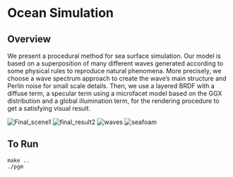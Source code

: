 # Ocean Simulation

## Overview

We present a procedural method for sea surface simulation. Our model is based on a superposition of many different waves generated according to some physical rules to reproduce natural phenomena. More precisely, we choose a wave spectrum approach to create the wave’s main structure and Perlin noise for small scale details. Then, we use a layered BRDF with a diffuse term, a specular term using a microfacet model based on the GGX distribution and a global illumination term, for the rendering procedure to get a satisfying visual result.

![Final_scene1](https://user-images.githubusercontent.com/76222299/161565694-ccf6f9e0-ff9a-4c18-acfa-d52ac4537d57.png)
![final_result2](https://user-images.githubusercontent.com/76222299/161565703-f0af7abd-0a5f-48f5-8f48-afc193e4f3d3.PNG)
![waves](https://user-images.githubusercontent.com/76222299/161565711-ad5755f8-d04f-46f7-a047-6c4eb31a09f2.PNG)
![seafoam](https://user-images.githubusercontent.com/76222299/161565705-878549f6-a357-4217-bc61-8eaf9119f391.PNG)

## To Run
```
make ..
./pgm
```
